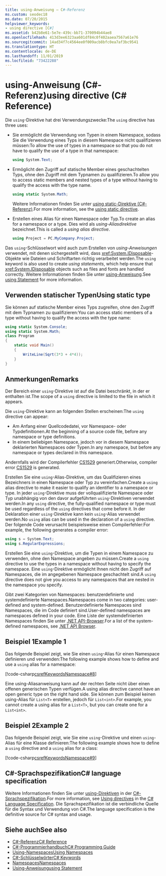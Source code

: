 ```yaml
---
title: using-Anweisung – C#-Referenz
ms.custom: seodec18
ms.date: 07/20/2015
helpviewer_keywords:
- using directive [C#]
ms.assetid: b42b8e61-5e7e-439c-bb71-370094b44ae8
ms.openlocfilehash: 413d3ee6323aa601df84c0f402aaea7567a61e76
ms.sourcegitcommit: 14ad34f7c4564ee0f009acb8bfc0ea7af3bc9541
ms.translationtype: HT
ms.contentlocale: de-DE
ms.lasthandoff: 11/01/2019
ms.locfileid: "73422288"
---
```

# <a name="using-directive-c-reference"></a><span data-ttu-id="8efa8-102">using-Anweisung (C#-Referenz)</span><span class="sxs-lookup"><span data-stu-id="8efa8-102">using directive (C# Reference)</span></span>

<span data-ttu-id="8efa8-103">Die `using`-Direktive hat drei Verwendungszwecke:</span><span class="sxs-lookup"><span data-stu-id="8efa8-103">The `using` directive has three uses:</span></span>

- <span data-ttu-id="8efa8-104">Sie ermöglicht die Verwendung von Typen in einem Namespace, sodass Sie die Verwendung eines Typs in diesem Namespace nicht qualifizieren müssen:</span><span class="sxs-lookup"><span data-stu-id="8efa8-104">To allow the use of types in a namespace so that you do not have to qualify the use of a type in that namespace:</span></span>

    ```csharp
    using System.Text;
    ```

- <span data-ttu-id="8efa8-105">Ermöglicht den Zugriff auf statische Member eines geschachtelten Typs, ohne den Zugriff mit dem Typnamen zu qualifizieren.</span><span class="sxs-lookup"><span data-stu-id="8efa8-105">To allow you to access static members and nested types of a type without having to qualify the access with the type name.</span></span>

    ```csharp
    using static System.Math;
    ```

    <span data-ttu-id="8efa8-106">Weitere Informationen finden Sie unter [using static-Direktive (C#-Referenz)](using-static.md).</span><span class="sxs-lookup"><span data-stu-id="8efa8-106">For more information, see the [using static directive](using-static.md).</span></span>

- <span data-ttu-id="8efa8-107">Erstellen eines Alias für einen Namespace oder Typ.</span><span class="sxs-lookup"><span data-stu-id="8efa8-107">To create an alias for a namespace or a type.</span></span> <span data-ttu-id="8efa8-108">Dies wird als *using-Aliasdirektive* bezeichnet.</span><span class="sxs-lookup"><span data-stu-id="8efa8-108">This is called a *using alias directive*.</span></span>

    ```csharp
    using Project = PC.MyCompany.Project;
    ```

<span data-ttu-id="8efa8-109">Das `using`-Schlüsselwort wird auch zum Erstellen von *using-Anweisungen* verwendet, mit denen sichergestellt wird, dass <xref:System.IDisposable>-Objekte wie Dateien und Schriftarten richtig verarbeitet werden.</span><span class="sxs-lookup"><span data-stu-id="8efa8-109">The `using` keyword is also used to create *using statements*, which help ensure that <xref:System.IDisposable> objects such as files and fonts are handled correctly.</span></span> <span data-ttu-id="8efa8-110">Weitere Informationen finden Sie unter [using-Anweisung](using-statement.md).</span><span class="sxs-lookup"><span data-stu-id="8efa8-110">See [using Statement](using-statement.md) for more information.</span></span>

## <a name="using-static-type"></a><span data-ttu-id="8efa8-111">Verwenden statischer Typen</span><span class="sxs-lookup"><span data-stu-id="8efa8-111">Using static type</span></span>

<span data-ttu-id="8efa8-112">Sie können auf statische Member eines Typs zugreifen, ohne den Zugriff mit dem Typnamen zu qualifizieren:</span><span class="sxs-lookup"><span data-stu-id="8efa8-112">You can access static members of a type without having to qualify the access with the type name:</span></span>

```csharp
using static System.Console;
using static System.Math;
class Program
{
    static void Main()
    {
        WriteLine(Sqrt(3*3 + 4*4));
    }
}
```

## <a name="remarks"></a><span data-ttu-id="8efa8-113">Anmerkungen</span><span class="sxs-lookup"><span data-stu-id="8efa8-113">Remarks</span></span>

<span data-ttu-id="8efa8-114">Der Bereich einer `using`-Direktive ist auf die Datei beschränkt, in der er enthalten ist.</span><span class="sxs-lookup"><span data-stu-id="8efa8-114">The scope of a `using` directive is limited to the file in which it appears.</span></span>

<span data-ttu-id="8efa8-115">Die `using`-Direktive kann an folgenden Stellen erscheinen:</span><span class="sxs-lookup"><span data-stu-id="8efa8-115">The `using` directive can appear:</span></span>

- <span data-ttu-id="8efa8-116">Am Anfang einer Quellcodedatei, vor Namespace- oder Typdefinitionen.</span><span class="sxs-lookup"><span data-stu-id="8efa8-116">At the beginning of a source code file, before any namespace or type definitions.</span></span>
- <span data-ttu-id="8efa8-117">In einem beliebigen Namespace, jedoch vor in diesem Namespace deklarierten Namespaces oder Typen.</span><span class="sxs-lookup"><span data-stu-id="8efa8-117">In any namespace, but before any namespace or types declared in this namespace.</span></span>

<span data-ttu-id="8efa8-118">Andernfalls wird der Compilerfehler [CS1529](../../misc/cs1529.md) generiert.</span><span class="sxs-lookup"><span data-stu-id="8efa8-118">Otherwise, compiler error [CS1529](../../misc/cs1529.md) is generated.</span></span>

<span data-ttu-id="8efa8-119">Erstellen Sie eine `using`-Alias-Direktive, um das Qualifizieren eines Bezeichners in einen Namespace oder Typ zu vereinfachen.</span><span class="sxs-lookup"><span data-stu-id="8efa8-119">Create a `using` alias directive to make it easier to qualify an identifier to a namespace or type.</span></span> <span data-ttu-id="8efa8-120">In jeder `using`-Direktive muss der vollqualifizierte Namespace oder Typ unabhängig von den davor aufgeführten `using`-Direktiven verwendet werden.</span><span class="sxs-lookup"><span data-stu-id="8efa8-120">In any `using` directive, the fully-qualified namespace or type must be used regardless of the `using` directives that come before it.</span></span> <span data-ttu-id="8efa8-121">In der Deklaration einer `using`-Direktive kann kein `using`-Alias verwendet werden.</span><span class="sxs-lookup"><span data-stu-id="8efa8-121">No `using` alias can be used in the declaration of a `using` directive.</span></span> <span data-ttu-id="8efa8-122">Der folgende Code verursacht beispielsweise einen Compilerfehler:</span><span class="sxs-lookup"><span data-stu-id="8efa8-122">For example, the following generates a compiler error:</span></span>

```csharp
using s = System.Text;
using s.RegularExpressions;
```

<span data-ttu-id="8efa8-123">Erstellen Sie eine `using`-Direktive, um die Typen in einem Namespace zu verwenden, ohne den Namespace angeben zu müssen.</span><span class="sxs-lookup"><span data-stu-id="8efa8-123">Create a `using` directive to use the types in a namespace without having to specify the namespace.</span></span> <span data-ttu-id="8efa8-124">Eine `using`-Direktive ermöglicht Ihnen nicht den Zugriff auf Namespaces, die im angegebenen Namespace geschachtelt sind.</span><span class="sxs-lookup"><span data-stu-id="8efa8-124">A `using` directive does not give you access to any namespaces that are nested in the namespace you specify.</span></span>

<span data-ttu-id="8efa8-125">Gibt zwei Kategorien von Namespaces: benutzerdefinierte und systemdefinierte Namespaces.</span><span class="sxs-lookup"><span data-stu-id="8efa8-125">Namespaces come in two categories: user-defined and system-defined.</span></span> <span data-ttu-id="8efa8-126">Benutzerdefinierte Namespaces sind Namespaces, die im Code definiert sind.</span><span class="sxs-lookup"><span data-stu-id="8efa8-126">User-defined namespaces are namespaces defined in your code.</span></span> <span data-ttu-id="8efa8-127">Eine Liste der systemdefinierten Namespaces finden Sie unter [.NET API-Browser](../../../../api/index.md).</span><span class="sxs-lookup"><span data-stu-id="8efa8-127">For a list of the system-defined namespaces, see [.NET API Browser](../../../../api/index.md).</span></span>

## <a name="example-1"></a><span data-ttu-id="8efa8-128">Beispiel 1</span><span class="sxs-lookup"><span data-stu-id="8efa8-128">Example 1</span></span>

<span data-ttu-id="8efa8-129">Das folgende Beispiel zeigt, wie Sie einen `using`-Alias für einen Namespace definieren und verwenden:</span><span class="sxs-lookup"><span data-stu-id="8efa8-129">The following example shows how to define and use a `using` alias for a namespace:</span></span>

[!code-csharp[csrefKeywordsNamespace#8](~/samples/snippets/csharp/VS_Snippets_VBCSharp/csrefKeywordsNamespace/CS/csrefKeywordsNamespace2.cs#8)]

<span data-ttu-id="8efa8-130">Eine using-Aliasanweisung kann auf der rechten Seite nicht über einen offenen generischen Typen verfügen.</span><span class="sxs-lookup"><span data-stu-id="8efa8-130">A using alias directive cannot have an open generic type on the right hand side.</span></span> <span data-ttu-id="8efa8-131">Sie können zum Beispiel keinen using-Alias für `List<T>` erstellen, jedoch für `List<int>`.</span><span class="sxs-lookup"><span data-stu-id="8efa8-131">For example, you cannot create a using alias for a `List<T>`, but you can create one for a `List<int>`.</span></span>

## <a name="example-2"></a><span data-ttu-id="8efa8-132">Beispiel 2</span><span class="sxs-lookup"><span data-stu-id="8efa8-132">Example 2</span></span>

<span data-ttu-id="8efa8-133">Das folgende Beispiel zeigt, wie Sie eine `using`-Direktive und einen `using`-Alias für eine Klasse definieren:</span><span class="sxs-lookup"><span data-stu-id="8efa8-133">The following example shows how to define a `using` directive and a `using` alias for a class:</span></span>

[!code-csharp[csrefKeywordsNamespace#9](~/samples/snippets/csharp/VS_Snippets_VBCSharp/csrefKeywordsNamespace/CS/csrefKeywordsNamespace2.cs#9)]

## <a name="c-language-specification"></a><span data-ttu-id="8efa8-134">C#-Sprachspezifikation</span><span class="sxs-lookup"><span data-stu-id="8efa8-134">C# language specification</span></span>

<span data-ttu-id="8efa8-135">Weitere Informationen finden Sie unter [using-Direktiven](~/_csharplang/spec/namespaces.md#using-directives) in der [C#-Sprachspezifikation](/dotnet/csharp/language-reference/language-specification/introduction).</span><span class="sxs-lookup"><span data-stu-id="8efa8-135">For more information, see [Using directives](~/_csharplang/spec/namespaces.md#using-directives) in the [C# Language Specification](/dotnet/csharp/language-reference/language-specification/introduction).</span></span> <span data-ttu-id="8efa8-136">Die Sprachspezifikation ist die verbindliche Quelle für die Syntax und Verwendung von C#.</span><span class="sxs-lookup"><span data-stu-id="8efa8-136">The language specification is the definitive source for C# syntax and usage.</span></span>

## <a name="see-also"></a><span data-ttu-id="8efa8-137">Siehe auch</span><span class="sxs-lookup"><span data-stu-id="8efa8-137">See also</span></span>

- [<span data-ttu-id="8efa8-138">C#-Referenz</span><span class="sxs-lookup"><span data-stu-id="8efa8-138">C# Reference</span></span>](../index.md)
- [<span data-ttu-id="8efa8-139">C#-Programmierhandbuch</span><span class="sxs-lookup"><span data-stu-id="8efa8-139">C# Programming Guide</span></span>](../../programming-guide/index.md)
- [<span data-ttu-id="8efa8-140">Using-Namespaces</span><span class="sxs-lookup"><span data-stu-id="8efa8-140">Using Namespaces</span></span>](../../programming-guide/namespaces/using-namespaces.md)
- [<span data-ttu-id="8efa8-141">C#-Schlüsselwörter</span><span class="sxs-lookup"><span data-stu-id="8efa8-141">C# Keywords</span></span>](index.md)
- [<span data-ttu-id="8efa8-142">Namespaces</span><span class="sxs-lookup"><span data-stu-id="8efa8-142">Namespaces</span></span>](../../programming-guide/namespaces/index.md)
- [<span data-ttu-id="8efa8-143">Using-Anweisung</span><span class="sxs-lookup"><span data-stu-id="8efa8-143">using Statement</span></span>](using-statement.md)
